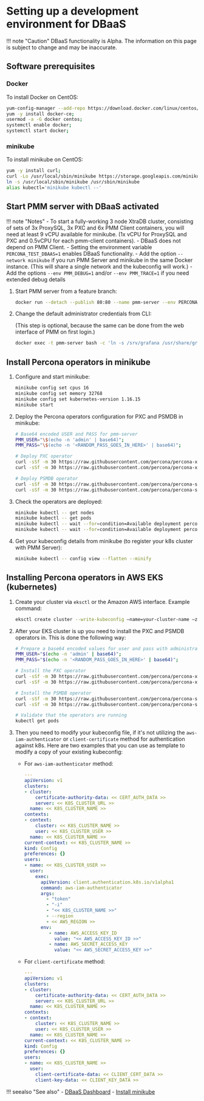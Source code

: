 # Setting up a development environment for DBaaS

!!! note "Caution"
    DBaaS functionality is Alpha. The information on this page is subject to change and may be inaccurate.

## Software prerequisites

### Docker

To install Docker on CentOS:

```sh
yum-config-manager --add-repo https://download.docker.com/linux/centos/docker-ce.repo;
yum -y install docker-ce;
usermod -a -G docker centos;
systemctl enable docker;
systemctl start docker;
```

### minikube

To install minikube on CentOS:

```sh
yum -y install curl;
curl -Lo /usr/local/sbin/minikube https://storage.googleapis.com/minikube/releases/latest/minikube-linux-amd64  && chmod +x /usr/local/sbin/minikube
ln -s /usr/local/sbin/minikube /usr/sbin/minikube
alias kubectl='minikube kubectl --'
```

## Start PMM server with DBaaS activated

!!! note "Notes"
    - To start a fully-working 3 node XtraDB cluster, consisting of sets of 3x ProxySQL, 3x PXC and 6x PMM Client containers, you will need at least 9 vCPU available for minikube. (1x vCPU for ProxySQL and PXC and 0.5vCPU for each pmm-client containers).
    - DBaaS does not depend on PMM Client.
    - Setting the environment variable `PERCONA_TEST_DBAAS=1` enables DBaaS functionality.
    - Add the option `--network minikube` if you run PMM Server and minikube in the same Docker instance. (This will share a single network and the kubeconfig will work.)
    - Add the options `--env PMM_DEBUG=1` and/or `--env PMM_TRACE=1` if you need extended debug details

1. Start PMM server from a feature branch:

    ```sh
    docker run --detach --publish 80:80 --name pmm-server --env PERCONA_TEST_DBAAS=1 perconalab/pmm-server-fb:<feature branch ID>
    ```

2. Change the default administrator credentials from CLI:

    (This step is optional, because the same can be done from the web interface of PMM on first login.)

    ```sh
    docker exec -t pmm-server bash -c 'ln -s /srv/grafana /usr/share/grafana/data; chown -R grafana:grafana /usr/share/grafana/data; grafana-cli --homepath /usr/share/grafana admin reset-admin-password <RANDOM_PASS_GOES_IN_HERE>'
    ```

## Install Percona operators in minikube

1. Configure and start minikube:

    ```sh
    minikube config set cpus 16
    minikube config set memory 32768
    minikube config set kubernetes-version 1.16.15
    minikube start
    ```

2. Deploy the Percona operators configuration for PXC and PSMDB in minikube:

    ```sh
    # Base64 encoded USER and PASS for pmm-server
    PMM_USER="\$(echo -n 'admin' | base64)";
    PMM_PASS="\$(echo -n '<RANDOM_PASS_GOES_IN_HERE>' | base64)";

    # Deploy PXC operator
    curl -sSf -m 30 https://raw.githubusercontent.com/percona/percona-xtradb-cluster-operator/pmm-branch/deploy/bundle.yaml | kubectl apply -f -
    curl -sSf -m 30 https://raw.githubusercontent.com/percona/percona-xtradb-cluster-operator/pmm-branch/deploy/secrets.yaml | sed "s/pmmserver:.*=/pmmserver: \${PMM_PASS}/g" | kubectl -- apply -f -

    # Deploy PSMDB operator
    curl -sSf -m 30 https://raw.githubusercontent.com/percona/percona-server-mongodb-operator/v1.6.0/deploy/bundle.yaml | kubectl -- apply -f -
    curl -sSf -m 30 https://raw.githubusercontent.com/percona/percona-server-mongodb-operator/v1.6.0/deploy/secrets.yaml | sed "s/PMM_SERVER_USER:.*$/PMM_SERVER_USER
    ```

3. Check the operators are deployed:

    ```sh
    minikube kubectl -- get nodes
    minikube kubectl -- get pods
    minikube kubectl -- wait --for=condition=Available deployment percona-xtradb-cluster-operator
    minikube kubectl -- wait --for=condition=Available deployment percona-server-mongodb-operator
    ```

4. Get your kubeconfig details from minikube (to register your k8s cluster with PMM Server):

    ```sh
    minikube kubectl -- config view --flatten --minify
    ```

## Installing Percona operators in AWS EKS (kubernetes)

1. Create your cluster via `eksctl` or the Amazon AWS interface. Example command:

    ```sh
    eksctl create cluster --write-kubeconfig —name=your-cluster-name —zones=us-west-2a,us-west-2b --kubeconfig <PATH_TO_KUBECONFIG>
    ```

2. After your EKS cluster is up you need to install the PXC and PSMDB operators in. This is done the following way:

    ```sh
    # Prepare a base64 encoded values for user and pass with administrator privileges to pmm-server (DBaaS)
    PMM_USER="$(echo -n 'admin' | base64)";
    PMM_PASS="$(echo -n '<RANDOM_PASS_GOES_IN_HERE>' | base64)";

    # Install the PXC operator
    curl -sSf -m 30 https://raw.githubusercontent.com/percona/percona-xtradb-cluster-operator/pmm-branch/deploy/bundle.yaml  | kubectl apply -f -
    curl -sSf -m 30 https://raw.githubusercontent.com/percona/percona-xtradb-cluster-operator/pmm-branch/deploy/secrets.yaml | sed "s/pmmserver:.*=/pmmserver: ${PMM_PASS}/g" | kubectl apply -f -

    # Install the PSMDB operator
    curl -sSf -m 30 https://raw.githubusercontent.com/percona/percona-server-mongodb-operator/v1.6.0/deploy/bundle.yaml  | kubectl apply -f -
    curl -sSf -m 30 https://raw.githubusercontent.com/percona/percona-server-mongodb-operator/v1.6.0/deploy/secrets.yaml | sed "s/PMM_SERVER_USER:.*$/PMM_SERVER_USER: ${PMM_USER}/g;s/PMM_SERVER_PASSWORD:.*=$/PMM_SERVER_PASSWORD: ${PMM_PASS}/g;" | kubectl apply -f -

    # Validate that the operators are running
    kubectl get pods
    ```

3. Then you need to modify your kubeconfig file, if it's not utilizing the `aws-iam-authenticator` or `client-certificate` method for authentication against k8s. Here are two examples that you can use as template to modify a copy of your existing kubeconfig:

    - For `aws-iam-authenticator` method:

        ```yml
        ---
        apiVersion: v1
        clusters:
        - cluster:
            certificate-authority-data: << CERT_AUTH_DATA >>
            server: << K8S_CLUSTER_URL >>
          name: << K8S_CLUSTER_NAME >>
        contexts:
        - context:
            cluster: << K8S_CLUSTER_NAME >>
            user: << K8S_CLUSTER_USER >>
          name: << K8S_CLUSTER_NAME >>
        current-context: << K8S_CLUSTER_NAME >>
        kind: Config
        preferences: {}
        users:
        - name: << K8S_CLUSTER_USER >>
          user:
            exec:
              apiVersion: client.authentication.k8s.io/v1alpha1
              command: aws-iam-authenticator
              args:
                - "token"
                - "-i"
                - "<< K8S_CLUSTER_NAME >>"
                - --region
                - << AWS_REGION >>
              env:
                 - name: AWS_ACCESS_KEY_ID
                   value: "<< AWS_ACCESS_KEY_ID >>"
                 - name: AWS_SECRET_ACCESS_KEY
                   value: "<< AWS_SECRET_ACCESS_KEY >>"
        ```

     - For `client-certificate` method:

        ```yml
        ---
        apiVersion: v1
        clusters:
        - cluster:
            certificate-authority-data: << CERT_AUTH_DATA >>
            server: << K8S_CLUSTER_URL >>
          name: << K8S_CLUSTER_NAME >>
        contexts:
        - context:
            cluster: << K8S_CLUSTER_NAME >>
            user: << K8S_CLUSTER_USER >>
          name: << K8S_CLUSTER_NAME >>
        current-context: << K8S_CLUSTER_NAME >>
        kind: Config
        preferences: {}
        users:
        - name: << K8S_CLUSTER_NAME >>
          user:
            client-certificate-data: << CLIENT_CERT_DATA >>
            client-key-data: << CLIENT_KEY_DATA >>
        ```

!!! seealso "See also"
    - [DBaaS Dashboard](../../using/platform/dbaas.md)
    - [Install minikube](https://minikube.sigs.k8s.io/docs/start/)
